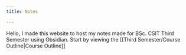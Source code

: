 ```yaml
---
title: Notes

---
```


Hello, I made this website to host my notes made for BSc. CSIT Third Semester using Obsidian.
Start by viewing the [[Third Semester/Course Outline|Course Outline]]

